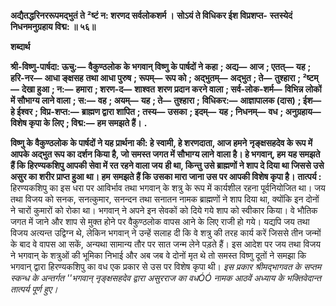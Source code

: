 **अद्यैतद्धरिनररूपमद्भुतं ते** **²ष्टं न: शरणद सर्वलोकशर्म ।** **सोऽयं ते विधिकर ईश विप्रशप्त-** **स्तस्येदं निधनमनुग्रहाय विद्म: ॥ ५६॥** 

**शब्दार्थ** 

**श्री-विष्णु-पार्षदा: ऊचु:—** **वैकुण्ठलोक के भगवान् विष्णु के पार्षदों ने कहा** **; अद्य—** **आज** **; एतत्—** **यह** **; हरि-नर—** **आधा ङ्क्षसह** **तथा आधा पुरुष** **; रूपम्—** **रूप को** **; अद्भुतम्—** **अद्भुत** **; ते—** **तुश्हारा** **; ²ष्टम्—** **देखा हुआ** **; न:—** **हमारा** **; शरण-द—** **शाश्वत** **शरण प्रदान करने वाला** **; सर्व-लोक-शर्म—** **विभिन्न लोकों में सौभाग्य लाने वाला** **; स:—** **वह** **; अयम्—** **यह** **; ते—** **तुश्हारा** **;** **विधिकर:—** **आज्ञापालक (दास)** **; ईश—** **हे ईश्वर** **; विप्र-शप्त:—** **ब्राह्मण द्वारा शापित** **; तस्य—** **उसका** **; इदम्—** **यह** **; निधनम्—** **वध** **; अनुग्रहाय—** **विशेष कृपा के लिए** **; विद्म:—** **हम समझते हैं।** **.** 

**विष्णु के वैकुण्ठलोक के पार्षदों ने यह प्रार्थना की: हे स्वामी, हे शरणदाता, आज हमने** **नृङ्क्षसहदेव के रूप में आपके अद्भुत रूप का दर्शन किया है, जो समस्त जगत में सौभाग्य लाने** **वाला है। हे भगवान्, हम यह समझते हैं कि हिरण्यकशिपु आपकी सेवा में रत रहने वाला जय** **ही था, किन्तु उसे ब्राह्मणों ने शाप दे दिया था जिससे उसे असुर का शरीर प्राप्त हुआ था। हम** **समझते हैं कि उसका मारा जाना उस पर आपकी विशेष कृपा है।** **तात्पर्य :** हिरण्यकशिपु का इस धरा पर आविर्भाव तथा भगवान् के शत्रु के रूप में कार्यशील रहना पूर्वनियोजित था। जय तथा विजय को सनक, सनत्कुमार, सनन्दन तथा सनातन नामक ब्राह्मणों ने शाप दिया था, क्योंकि इन दोनों ने चारों कुमारों को रोका था। भगवान् ने अपने इन सेवकों को दिये गये शाप को स्वीकार किया। वे भौतिक जगत में जाने और शाप से मुक्त होने पर वैकुण्ठलोक वापस आने के लिए राजी हो गये। यद्यपि जय तथा विजय अत्यन्त उद्विग्न थे, लेकिन भगवान् ने उन्हें सलाह दी कि वे शत्रु की तरह कार्य करें जिससे तीन जन्मों के बाद वे वापस आ सकें, अन्यथा सामान्य तौर पर सात जन्म लेने पड़ते हैं। इस आदेश पर जय तथा विजय ने भगवान् के शत्रुओं की भूमिका निभाई और अब जब वे दोनों मृत थे तो समस्त विष्णु दूतों ने समझा कि भगवान् द्वारा हिरण्यकशिपु का वध एक प्रकार से उस पर विशेष कृपा थी। *इस प्रकार श्रीमद्भागवत के सप्तम स्कन्ध के अन्तर्गत ''भगवान् नृङ्क्षसहदेव द्वारा असुरराज का* *वधÓÓ नामक आठवें अध्याय के भक्तिवेदान्त तात्पर्य पूर्ण हुए।* 